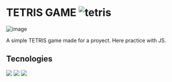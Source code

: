 
# TETRIS GAME ![tetris](https://user-images.githubusercontent.com/95040405/162334571-42c18808-6ead-40c3-bea8-b1e944e38306.png)
![image](https://user-images.githubusercontent.com/95040405/162333481-70537c27-d263-44c5-8fa9-1ba7394948eb.png)

A simple TETRIS game made for a proyect. Here practice with JS.

## Tecnologies


<p align="left">
<img src="https://user-images.githubusercontent.com/95040405/162333748-802c72b4-8267-4947-b43f-ca800ad03107.png">
<img src="https://user-images.githubusercontent.com/95040405/162333785-f238aa5a-094e-4528-86d9-c4b0d391f08d.png">
<img src="https://user-images.githubusercontent.com/95040405/162334472-01606494-a11c-4848-8cb1-c7d8bd50a5d8.png">
</p>
